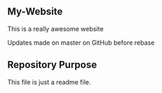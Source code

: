 ## My-Website

This is a really awesome website

Updates made on master on GitHub before rebase

## Repository Purpose

This file is just a readme file.
